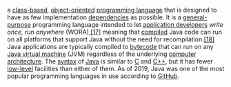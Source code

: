 a [class-based](https://en.wikipedia.org/wiki/Class-based_programming "Class-based programming"), [object-oriented](https://en.wikipedia.org/wiki/Object-oriented_programming "Object-oriented programming")  [programming language](https://en.wikipedia.org/wiki/Programming_language "Programming language") that is designed to have as few implementation [dependencies](https://en.wikipedia.org/wiki/Dependency_(computer_science) "Dependency (computer science)") as possible. It is a [general-purpose](https://en.wikipedia.org/wiki/General-purpose_language "General-purpose language") programming language intended to let [application developers](https://en.wikipedia.org/wiki/Application_developer "Application developer")  _write once, run anywhere_ (WORA),[[17]](https://en.wikipedia.org/wiki/Java_(programming_language)#cite_note-17) meaning that [compiled](https://en.wikipedia.org/wiki/Compiler "Compiler") Java code can run on all platforms that support Java without the need for recompilation.[[18]](https://en.wikipedia.org/wiki/Java_(programming_language)#cite_note-design_goals-18) Java applications are typically compiled to [bytecode](https://en.wikipedia.org/wiki/Java_bytecode "Java bytecode") that can run on any [Java virtual machine](https://en.wikipedia.org/wiki/Java_virtual_machine "Java virtual machine") (JVM) regardless of the underlying [computer architecture](https://en.wikipedia.org/wiki/Computer_architecture "Computer architecture"). The [syntax](https://en.wikipedia.org/wiki/Syntax_(programming_languages) "Syntax (programming languages)") of [Java](https://en.wikipedia.org/wiki/Java_(software_platform) "Java (software platform)") is similar to [C](https://en.wikipedia.org/wiki/C_(programming_language) "C (programming language)") and [C++](https://en.wikipedia.org/wiki/C%2B%2B "C++"), but it has fewer [low-level](https://en.wikipedia.org/wiki/Low-level_programming_language "Low-level programming language") facilities than either of them. As of 2019, Java was one of the most popular programming languages in use according to [GitHub](http://127.0.0.1:8000/wiki/Git).